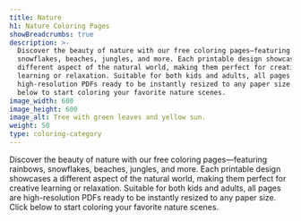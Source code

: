 ```yaml
---
title: Nature
h1: Nature Coloring Pages
showBreadcrumbs: true
description: >-
  Discover the beauty of nature with our free coloring pages—featuring rainbows,
  snowflakes, beaches, jungles, and more. Each printable design showcases a
  different aspect of the natural world, making them perfect for creative
  learning or relaxation. Suitable for both kids and adults, all pages are
  high-resolution PDFs ready to be instantly resized to any paper size. Click
  below to start coloring your favorite nature scenes.
image_width: 600
image_height: 600
image_alt: Tree with green leaves and yellow sun.
weight: 50
type: coloring-category
---
```


Discover the beauty of nature with our free coloring pages—featuring rainbows, snowflakes, beaches, jungles, and more. Each printable design showcases a different aspect of the natural world, making them perfect for creative learning or relaxation. Suitable for both kids and adults, all pages are high-resolution PDFs ready to be instantly resized to any paper size. Click below to start coloring your favorite nature scenes.
